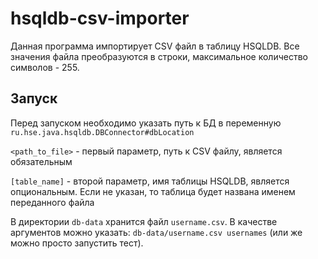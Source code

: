 # hsqldb-csv-importer
Данная программа импортирует CSV файл в таблицу HSQLDB. Все значения файла преобразуются в строки, максимальное количество символов - 255. 
## Запуск
Перед запуском необходимо указать путь к БД в переменную `ru.hse.java.hsqldb.DBConnector#dbLocation`

`<path_to_file>` - первый параметр, путь к CSV файлу, является обязательным

`[table_name]` - второй параметр, имя таблицы HSQLDB, является опциональным. Если не указан, то таблица будет названа именем переданного файла

В директории `db-data` хранится файл `username.csv`. В качестве аргументов можно указать: `db-data/username.csv usernames` (или же можно просто запустить тест).
